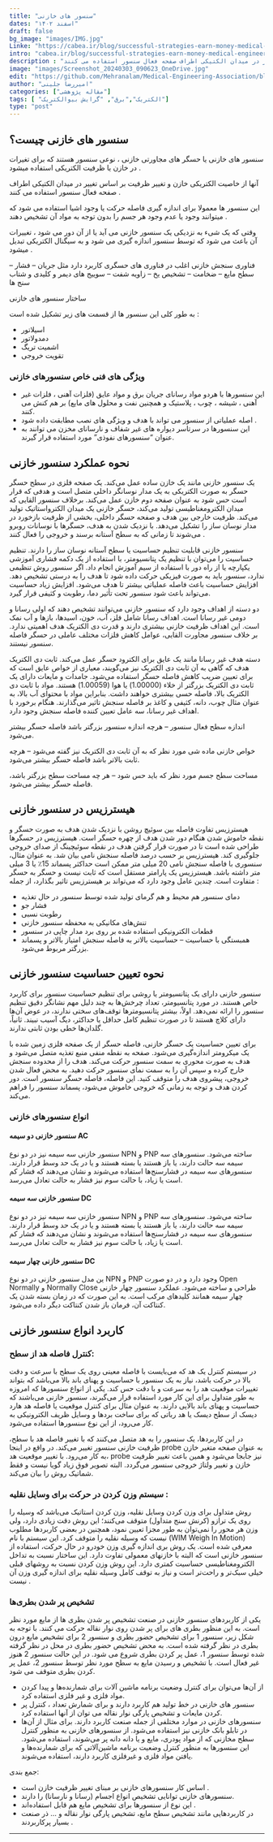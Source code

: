 ```yaml
---
title: "سنسور های خازنی"
dates: "اسفند ۱۴۰۲"
draft: false
bg_image: "images/IMG.jpg"
Linke: "https://cabea.ir/blog/successful-strategies-earn-money-medical-engineering-job-market/"
intro: "cabea.ir/blog/successful-strategies-earn-money-medical-engineering-job-market"
description : "سنسور های خازنی یا حسگر های مجاورتی خازنی ، نوعی سنسور هستند که برای تغیرات در خازن یا ظرفیت الکتریکی استفاده میشود . آنها از خاصیت الکتریکی خازن و تغییر ظرفیت بر اساس تغییر در میدان الکتیکی اطراف صفحه فعال سنسور استفاده می کنند"
image: "images/Screenshot_20240303_090623_OneDrive.jpg"
edit: "https://github.com/Mehranalam/Medical-Engineering-Association/blob/main/content/english/blog/successful-strategies-earn-money-medical-engineering-job-market.md"
author: "امیررضا جلینی"
categories: ["مقاله پژوهشی"]
tags: [ "الکتریک","برق", "گرایش بیوالکتریک"]
type: "post"
---
```


## سنسور های خازنی چیست؟

سنسور های خازنی یا حسگر های مجاورتی خازنی ، نوعی سنسور هستند که برای تغیرات در خازن یا ظرفیت الکتریکی استفاده میشود .

آنها از خاصیت الکتریکی خازن و تغییر ظرفیت بر اساس تغییر در میدان الکتیکی اطراف صفحه فعال سنسور استفاده می کنند .

این سنسور ها معمولا برای اندازه گیری فاصله حرکت یا وجود اشیا استفاده می شود که میتوانند وجود یا عدم وجود هر جسم را بدون توجه به مواد آن تشخیص دهند .

وقتی که یک شیء به نزدیکی یک سنسور خازنی می آید یا از آن دور می شود ، تغییرات آن باعث می شود که توسط سنسور اندازه گیری می شود و به سیگنال الکتریکی تبدیل میشود .

فناوری سنجش خازنی اغلب در فناوری های حسگری کاربرد دارد مثل  جریان – فشار – سطح مایع – ضخامت – تشخیص یخ – زاویه شفت – سوییج های دیمر و کلیدی و شتاب سنج ها

ساختار سنسور های خازنی

به طور کلی این سنسور ها از قسمت های زیر تشکیل شده است :

- اسیلاتور
- دمدولاتور
- اشمیت تریگ
- تقویت خروجی

### ویژگی های فنی خاص سنسورهای خازنی

- این سنسورها با هردو مواد رسانای جریان برق و مواد عایق (فلزات آهنی ، فلزات غیر آهنی ، شیشه ، چوب ، پلاستیک و همچنین نفت و محلول های مایع) بر هم کنش می کنند.
- اصله عملیاتی از سنسور می تواند با هدف و ویژگی های نصب مطابقت داده شود .
- این سنسورها در سرتاسر دیواره های غیر شفاف و نارسانای مخزن می توانند به عنوان “سنسورهای نفوذی” مورد استفاده قرار گیرند.

 

## نحوه عملکرد سنسور خازنی

یک سنسور خازنی مانند یک خازن ساده عمل می‌کند. یک صفحه فلزی در سطح حسگر حسگر به صورت الکتریکی به یک مدار نوسانگر داخلی متصل است و هدفی که قرار است حس شود به عنوان صفحه دوم خازن عمل می‌کند. برخلاف سنسور القایی که میدان الکترومغناطیسی تولید می‌کند، حسگر خازنی یک میدان الکترواستاتیک تولید می‌کند. ظرفیت خارجی بین هدف و صفحه حسگر داخلی، بخشی از ظرفیت بازخورد در مدار نوسان ساز را تشکیل می‌دهد. با نزدیک شدن به هدف، حسگرها با نوسانات روبرو می‌شوند تا زمانی که به سطح آستانه برسند و خروجی را فعال کنند .

سنسور خازنی قابلیت تنظیم حساسیت یا سطح آستانه نوسان ساز را دارند. تنظیم حساسیت را می‌توان با تنظیم یک پتانسیومتر، با استفاده از یک دکمه فشاری آموزشی یکپارچه یا از راه دور با استفاده از سیم آموزش انجام داد. اگر سنسور روش تنظیمی ندارد، سنسور باید به صورت فیزیکی حرکت داده شود تا هدف را به درستی تشخیص دهد. افزایش حساسیت باعث فاصله عملیاتی بیشتر تا هدف می‌شود. افزایش زیاد حساسیت می‌تواند باعث شود سنسور تحت تأثیر دما، رطوبت و کثیفی قرار گیرد.


دو دسته از اهداف وجود دارد که سنسور خازنی می‌توانند تشخیص دهند که اولی رسانا و دومی غیر رسانا است. اهداف رسانا شامل فلز، آب، خون، اسیدها، بازها و آب نمک است. این اهداف ظرفیت خازنی بیشتری دارند و قدرت دی الکتریک هدف اهمیتی ندارد. بر خلاف سنسور مجاورت القایی، عوامل کاهش فلزات مختلف عاملی در حسگر فاصله سنسور نیستند.

دسته هدف غیر رسانا مانند یک عایق برای الکترود حسگر عمل می‌کند. ثابت دی الکتریک هدف که گاهی به آن ثابت دی الکتریک نیز می‌گویند، معیاری از خواص عایق است که برای تعیین ضریب کاهش فاصله حسگر استفاده می‌شود. جامدات و مایعات دارای یک ثابت دی الکتریک بزرگتر از خلاء (1.00000) یا هوا (1.00059) هستند. مواد با ثابت دی الکتریک بالا، فاصله حسی بیشتری خواهند داشت. بنابراین مواد با محتوای آب بالا، به عنوان مثال چوب، دانه، کثیفی و کاغذ بر فاصله سنجش تاثیر می‌گذارند. هنگام برخورد با اهداف غیر رسانا، سه عامل تعیین کننده فاصله سنجش وجود دارد.

اندازه سطح فعال سنسور – هرچه اندازه سنسور بزرگتر باشد فاصله حسگر بیشتر می‌شود.

خواص خازنی ماده شی مورد نظر که به آن ثابت دی الکتریک نیز گفته می‌شود – هرچه ثابت بالاتر باشد فاصله حسگر بیشتر می‌شود.

مساحت سطح جسم مورد نظر که باید حس شود – هر چه مساحت سطح بزرگتر باشد، فاصله حسگر بیشتر می‌شود.

## هیسترزیس در سنسور خازنی

هیسترزیس تفاوت فاصله بین سوئیچ روشن با نزدیک شدن هدف به صورت حسگر و نقطه خاموش شدن هنگام دور شدن هدف از چهره حسگر است. هیسترزیس در حسگرها طراحی شده است تا در صورت قرار گرفتن هدف در نقطه سوئیچینگ از صدای خروجی جلوگیری کند. هیسترزیس بر حسب درصد فاصله سنجش نامی بیان شد. به عنوان مثال، سنسوری با فاصله سنجش نامی 20 میلی متر ممکن است حداکثر پسماند 15٪ یا 3 میلی متر داشته باشد. هیسترزیس یک پارامتر مستقل است که ثابت نیست و حسگر به حسگر متفاوت است. چندین عامل وجود دارد که می‌تواند بر هیسترزیس تاثیر بگذارد، از جمله :
  
- دمای سنسور هم محیط و هم گرمای تولید شده توسط سنسور در حال تغذیه
- فشار جو
- رطوبت نسبی
- تنش‌های مکانیکی به محفظه سنسور خازنی
- قطعات الکترونیکی استفاده شده بر روی برد مدار چاپی در سنسور
- همبستگی با حساسیت – حساسیت بالاتر به فاصله سنجش امتیاز بالاتر و پسماند بزرگتر مربوط می‌شود.

## نحوه تعیین حساسیت سنسور خازنی

سنسور خازنی دارای یک پتانسیومتر یا روشی برای تنظیم حساسیت سنسور برای کاربرد خاص هستند. در مورد پتانسیومتر، تعداد چرخش‌ها به چند دلیل مهم نشانگر دقیق تنظیم سنسور را ارائه نمی‌دهد. اولاً، بیشتر پتانسیومترها توقف‌های سختی ندارند، در عوض آن‌ها دارای کلاچ هستند تا در صورت تنظیم کامل حداقل یا حداکثر، دیگ آسیب نبیند. ثانیاً، گلدان‌ها خطی بودن ثابتی ندارند.

برای تعیین حساسیت یک حسگر خازنی، فاصله حسگر از یک صفحه فلزی زمین شده با یک میکرومتر اندازه‌گیری می‌شود. صفحه به نقطه منفی منبع تغذیه متصل می‌شود و هدف به صورت محوری به سمت سنسور حرکت می‌کند. هدف را از محدوده سنجش خارج کرده و سپس آن را به سمت نمای سنسور حرکت دهید. به محض فعال شدن خروجی، پیشروی هدف را متوقف کنید. این فاصله، فاصله حسگر سنسور است. دور کردن هدف و توجه به زمانی که خروجی خاموش می‌شود، پسماند سنسور را فراهم می‌کند.

### انواع سنسورهای خازنی

#### سنسور خازنی دو سیمه AC

سنسور خازنی سه سیمه نیز در دو نوع NPN و PNP ساخته می‌شود. سنسورهای سه سیمه سه حالت دارند، یا باز هستند یا بسته هستند و یا در یک حد وسط قرار دارند. سنسورهای سه سیمه در فشارسنج‌ها استفاده می‌شوند و نشان می‌دهند که فشار کم است یا زیاد، با حالت سوم نیز فشار به حالت تعادل می‌رسد.

#### سنسور خازنی سه سیمه DC

سنسور خازنی سه سیمه نیز در دو نوع NPN و PNP ساخته می‌شود. سنسورهای سه سیمه سه حالت دارند، یا باز هستند یا بسته هستند و یا در یک حد وسط قرار دارند. سنسورهای سه سیمه در فشارسنج‌ها استفاده می‌شوند و نشان می‌دهند که فشار کم است یا زیاد، با حالت سوم نیز فشار به حالت تعادل می‌رسد.

#### سنسور خازنی چهار سیمه DC

ین مدل سنسور خازنی در دو نوع NPN و PNP وجود دارد و در دو صورت Open Normally و Normally Close طراحی و ساخته می‌شود. عملکرد سنسور چهار خازنی چهار سیمه همانند کلیدهای مرکب است. به این صورت که در زمان بسته شدن یک کنتاکت آن، فرمان باز شدن کنتاکت دیگر داده می‌شود.


## کاربرد انواع سنسور خازنی

### کنترل فاصله هد از سطح:

در سیستم کنترل یک هد که می‌بایست با فاصله معینی روی یک سطح با سرعت و دقت بالا در حرکت باشد، نیاز به یک سنسور با حساسیت و پهنای باند بالا می‌باشد که بتواند تغییرات موقعیت هد را به سرعت و با دقت حس کند. یکی از انواع سنسورها که امروزه به طور متداول برای این کار مورد استفاده قرار می‌گیرند، سنسور خازنی می‌باشند که حساسیت و پهنای باند بالایی دارند. به عنوان مثال برای کنترل موقعیت یا فاصله هد هارد دیسک از سطح دیسک یا هد رباتی که برای ساخت برد‌ها و وسایل ظریف الکترونیکی به کار می‌رود، از این نوع سنسور‌ها استفاده می‌شود.

در این کاربرد‌ها، یک سنسور را به هد متصل می‌کنند که با تغییر فاصله هد با سطح، ظرفیت خازنی سنسور تغییر می‌کند. در واقع در اینجا probe به عنوان صفحه متغیر خازن به کار می‌رود. با تغییر موقعیت هد، probe نیز جابجا می‌شود و همین باعث تغییر ظرفیت خازن و تغییر ولتاژ خروجی سنسور می‌گردد. البته تصویر فوق زیاد گویا نیست و فقط شماتیک روش را بیان می‌کند.

 

### سیستم وزن کردن در حرکت برای وسایل نقلیه :

روش متداول برای وزن کردن وسایل نقلیه، وزن کردن استاتیک می‌باشد که وسیله را روی یک ترازو (کرنش سنج متداول) متوقف می‌کنند؛ این روش دقت زیادی دارد، ولی وزن هر محور را نمی‌توان به طور مجزا تعیین نمود، همچنین در بعضی کاربرد‌ها مطلوب نیست که وسیله نقلیه را متوقف کرد. این سیستم با نام (WIM Weigh In Motion) معرفی شده است. یک روش بری اندازه گیری وزن خودرو در حال حرکت، استفاده از سنسور خازنی است که البته با خازنهای معمولی تفاوت دارد. این ساختار نسبت به تداخل الکترومغناطیسی حساسیت کمتری دارد. این روش وزن کردن نسبت به روشهای قبلی خیلی سبک‌تر و راحت‌تر است و نیاز به توقف کامل وسیله نقلیه برای اندازه گیری وزن آن نیست .

### تشخیص پر شدن بطری‌ها

یکی از کاربردهای سنسور خازنی در صنعت تشخیص پر شدن بطری ها از مایع مورد نظر است. به این منظور بطری های برای پر شدن روی نوار نقاله حرکت می کنند. با توجه به شکل زیر، سنسور 1 برای تشخیص حضور بطری و سنسور 2 برای تشخیص مایع درون بطری در نظر گرفته شده است. به محض تشخیص حضور بطری در محل در نظر گرفته شده توسط سنسور 1، عمل پر کردن بطری شروع می شود. در این حالت سنسور 2 هنوز غیر فعال است. با تشخیص و رسیدن مایع به سطح مورد نظر توسط سنسور 2، عمل پر کردن بطری متوقف می شود.

- از آن‌ها می‌توان برای کنترل وضعیت برنامه ماشین آلات برای شمارنده‌ها و پیدا کردن مواد فلزی و غیر فلزی استفاده کرد.
- سنسور های خازنی در خط تولید هم کاربرد دارند و برای شمارش تعداد ، کنترل پر کردن مایعات و تشخیص پارگی نوار نقاله می توان از آنها استفاده کرد.
- سنسورهای خازنی در موارد مختلفی از جمله صنعت کاربرد دارند. برای مثال از آن‌ها در تابلو بانک خازنی نیز استفاده می‌شود. از سنسورهای خازنی به منظور کنترل سطح مخازنی که از مواد پودری، مایع و یا دانه دانه پر می‌شوند، استفاده می‌شود. این سنسورها به منظور کنترل وضعیت برنامه ماشین‌آلاتی که برای شمارنده‌ها و یافتن مواد فلزی و غیرفلزی کاربرد دارند، استفاده می‌شوند.

 

جمع‌ بندی:

- اساس کار سنسورهای خازنی بر مبنای تغییر ظرفیت خازن است .
- سنسورهای خازنی توانایی تشخیص انواع اجسام (رسانا و نارسانا) را دارند.
- این نوع از سنسورها برای تشخیص مایع هم قابل استفاده‌اند .
- در کاربردهایی مانند تشخیص سطح مایع، تشخیص پارگی نوار نقاله و … ذر صنعت بسیار پرکاربردند .

-------------------------------------------------------
